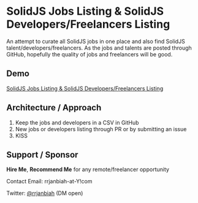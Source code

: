# SolidJS Jobs Listing & SolidJS Developers/Freelancers Listing

An attempt to curate all SolidJS jobs in one place and also find SolidJS talent/developers/freelancers. As the jobs and talents are posted through GitHub, hopefully the quality of jobs and freelancers will be good.

## Demo

[SolidJS Jobs Listing & SolidJS Developers/Freelancers Listing](https://rrjanbiah.github.io/solidjs-jobs/)

## Architecture / Approach

1. Keep the jobs and developers in a CSV in GitHub
1. New jobs or developers listing through PR or by submitting an issue
1. KISS

## Support / Sponsor

**Hire Me**, **Recommend Me** for any remote/freelancer opportunity

Contact Email: rrjanbiah-at-Y!com

Twitter: [@rrjanbiah](https://twitter.com/rrjanbiah) (DM open)
